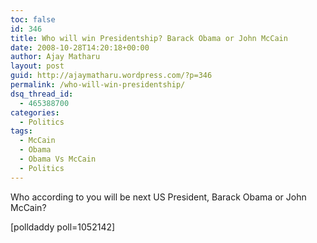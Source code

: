 ```yaml
---
toc: false
id: 346
title: Who will win Presidentship? Barack Obama or John McCain
date: 2008-10-28T14:20:18+00:00
author: Ajay Matharu
layout: post
guid: http://ajaymatharu.wordpress.com/?p=346
permalink: /who-will-win-presidentship/
dsq_thread_id:
  - 465388700
categories:
  - Politics
tags:
  - McCain
  - Obama
  - Obama Vs McCain
  - Politics
---
```

Who according to you will be next US President, Barack Obama or John McCain?

[polldaddy poll=1052142]
